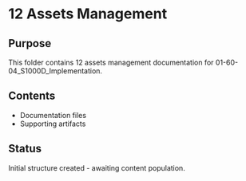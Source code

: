 # 12 Assets Management

## Purpose
This folder contains 12 assets management documentation for 01-60-04_S1000D_Implementation.

## Contents
- Documentation files
- Supporting artifacts

## Status
Initial structure created - awaiting content population.
